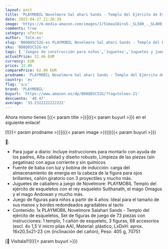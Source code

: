 ```yaml
---
layout: post
title: 'PLAYMOBIL Novelmore Sal ahari Sands - Templo del Ejército de Esqueletos  A partir de 4 años  70751 '
date: 2022-04-27 21:26:39
image: 'https://m.media-amazon.com/images/I/51mau18i+oS._SL500_._SL400_.jpg'
comments: true
category: ofertas
author: 'tole.es'
slug: 'B08Q85C52G-es PLAYMOBIL Novelmore Sal ahari Sands - Templo del Ejército...'
sku: 'B08Q85C52G-es'
tags: [ 'Juegos de construcción para niños','Juguetes','Juguetes y juegos','Sets de construcción','playmobil','🇪🇸', ]
actualPrice: 32.46 EUR
currency: EUR
price: 32.46
comparePrice: 62.99 EUR
prodname: 'PLAYMOBIL Novelmore Sal ahari Sands - Templo del Ejército de Esqueletos  A partir de 4 años  70751 '
country: 'es'
flag: '🇪🇸'
brand: 'PLAYMOBIL'
buyurl: 'https://www.amazon.es/dp/B08Q85C52G/?tag=tolees-21'
descuento: '48.47'
average: '33.2322222222222'
---
```


Ahora mismo tienes [{{< param title >}}]({{< param buyurl >}}) en el siguiente enlace!

[![{{< param prodname >}}]({{< param image >}})]({{< param buyurl >}})

🔎:

- Para jugar a diario: Incluye instrucciones para montarlo con ayuda de los padres, Alta calidad y diseño robusto, Limpieza de las piezas (sin pegatinas) con agua corriente y sin químicos
- Fuente de baba con luz y bobina de inducción: carga del almacenamiento de energía en la cabeza de la figura para ojos brillantes, cañón giratorio con 3 proyectiles y mucho más.
- Juguetes de caballero a juego de Novelmore: PLAYMOBIL Templo del ejército de esqueletos con el rey esqueleto Sulthanath, el mago Omagus y el mago Andowan y mucho más.
- Juego de figuras para niños a partir de 4 años: Ideal para el tamaño de sus manos y bordes redondeados agradables al tacto
- Contenido: 1x PLAYMOBIL Novelmore Salahari Sands - Templo del ejército de esqueletos, Set de figuras de juego de 73 piezas con instrucciones: 1 templo, 1 cañón de esqueleto, 3 figuras, 68 accesorios (excl. 4x 1,5 V micro pilas AA), Material: plástico, LxDxH: aprox. 16x20,5x21-23 cm (inclinación del cañón), Peso: 405 g, 70751

[🛒 Visítala!!!]({{< param buyurl >}})
